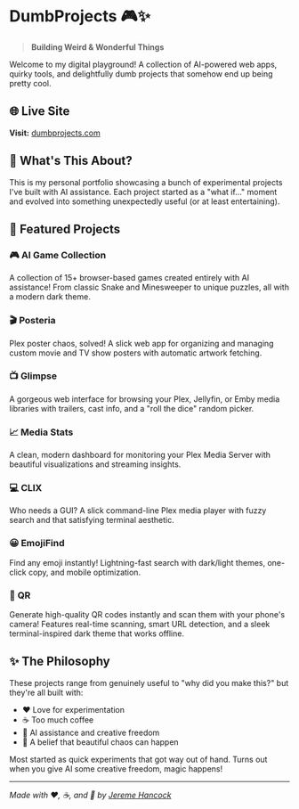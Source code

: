 # DumbProjects 🎮✨

> **Building Weird & Wonderful Things**

Welcome to my digital playground! A collection of AI-powered web apps, quirky tools, and delightfully dumb projects that somehow end up being pretty cool.

## 🌐 Live Site

**Visit:** [dumbprojects.com](https://dumbprojects.com)

## 🎯 What's This About?

This is my personal portfolio showcasing a bunch of experimental projects I've built with AI assistance. Each project started as a "what if..." moment and evolved into something unexpectedly useful (or at least entertaining).

## 🚀 Featured Projects

### 🎮 **AI Game Collection**

A collection of 15+ browser-based games created entirely with AI assistance! From classic Snake and Minesweeper to unique puzzles, all with a modern dark theme.

### 🎬 **Posteria**

Plex poster chaos, solved! A slick web app for organizing and managing custom movie and TV show posters with automatic artwork fetching.

### 📺 **Glimpse**

A gorgeous web interface for browsing your Plex, Jellyfin, or Emby media libraries with trailers, cast info, and a "roll the dice" random picker.

### 📈 **Media Stats**

A clean, modern dashboard for monitoring your Plex Media Server with beautiful visualizations and streaming insights.

### 💻 **CLIX**

Who needs a GUI? A slick command-line Plex media player with fuzzy search and that satisfying terminal aesthetic.

### 😀 **EmojiFind**

Find any emoji instantly! Lightning-fast search with dark/light themes, one-click copy, and mobile optimization.

### 📱 **QR**

Generate high-quality QR codes instantly and scan them with your phone's camera! Features real-time scanning, smart URL detection, and a sleek terminal-inspired dark theme that works offline.

## ✨ The Philosophy

These projects range from genuinely useful to "why did you make this?" but they're all built with:

- ❤️ Love for experimentation
- ☕ Too much coffee
- 🤖 AI assistance and creative freedom
- 🎨 A belief that beautiful chaos can happen

Most started as quick experiments that got way out of hand. Turns out when you give AI some creative freedom, magic happens!

---

_Made with ❤️, ☕, and 🤖 by [Jereme Hancock](https://jeremehancock.com)_
